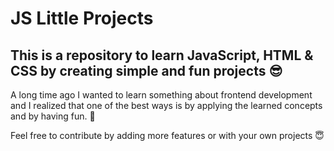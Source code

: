 # JS Little Projects

## This is a repository to learn JavaScript, HTML & CSS by creating simple and fun projects 😎

A long time ago I wanted to learn something about frontend development and I realized that one of the best ways is by applying the learned concepts and by having fun. 🌟


Feel free to contribute by adding more features or with your own projects 😇 
